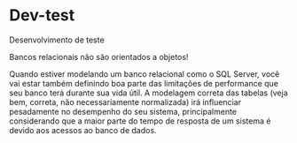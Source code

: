 # Dev-test
Desenvolvimento de teste

Bancos relacionais não são orientados a objetos!

Quando estiver modelando um banco relacional como o SQL Server, você vai estar também definindo boa parte das limitações de performance que seu banco terá durante sua vida útil. A modelagem correta das tabelas (veja bem, correta, não necessariamente normalizada) irá influenciar pesadamente no desempenho do seu sistema, principalmente considerando que a maior parte do tempo de resposta de um sistema é devido aos acessos ao banco de dados.
